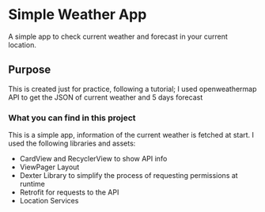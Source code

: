 # Simple Weather App

A simple app to check current weather and forecast in your current location. 

## Purpose

This is created just for practice, following a tutorial; I used openweathermap API to get the JSON of current weather and 5 days forecast

### What you can find in this project

This is a simple app, information of the current weather is fetched at start. I used the following libraries and assets:

* CardView and RecyclerView to show API info
* ViewPager Layout
* Dexter Library to simplify the process of requesting permissions at runtime
* Retrofit for requests to the API
* Location Services
